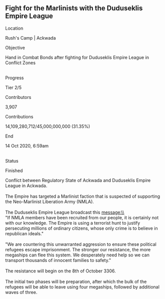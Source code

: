 ## Fight for the Marlinists with the Duduseklis Empire League

Location

Rush\'s Camp \| Ackwada

Objective

Hand in Combat Bonds after fighting for Duduseklis Empire League in
Conflict Zones

\
Progress

Tier 2/5

Contributors

3,907

Contributions

14,109,280,712/45,000,000,000 (31.35%)

End

14 Oct 2020, 6:59am

\
Status

Finished

Conflict between Regulatory State of Ackwada and Duduseklis Empire
League in Ackwada.\
\
The Empire has targeted a Marlinist faction that is suspected of
supporting the Neo-Marlinist Liberation Army (NMLA).\
\
The Duduseklis Empire League broadcast this [message:\\\\](message:\\)\
\"If NMLA members have been recruited from our people, it is certainly
not with our knowledge. The Empire is using a terrorist hunt to justify
persecuting millions of ordinary citizens, whose only crime is to
believe in republican ideals.\"\
\
\"We are countering this unwarranted aggression to ensure these
political refugees escape imprisonment. The stronger our resistance, the
more megaships can flee this system. We desperately need help so we can
transport thousands of innocent families to safety.\"\
\
The resistance will begin on the 8th of October 3306.\
\
The initial two phases will be preparation, after which the bulk of the
refugees will be able to leave using four megaships, followed by
additional waves of three.

